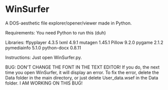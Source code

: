 # WinSurfer
A DOS-aesthetic file explorer/opener/viewer made in Python.

Requirements:
  You need Python to run this (duh)
  
  Libraries:
    ffpyplayer  4.3.5
    lxml        4.9.1
    mutagen     1.45.1
    Pillow      9.2.0
    pygame      2.1.2
    pymediainfo 5.1.0
    python-docx 0.8.11

Instructions:
  Just open WinSurfer.py.

BUG:
  DON'T CHANGE THE FONT IN THE TEXT EDITOR!
  If you do, the next time you open WinSurfer, it will display an error.
  To fix the error, delete the Data folder in the main directory, or just delete User_data.wsef in the Data folder.
  I AM WORKING ON THIS BUG!
